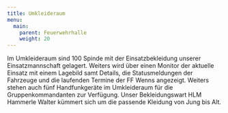```yaml
---
title: Umkleideraum
menu:
  main:
    parent: Feuerwehrhalle
    weight: 20
---
```


Im Umkleideraum sind 100 Spinde mit der Einsatzbekleidung unserer Einsatzmannschaft gelagert. Weiters wird über einen Monitor der aktuelle Einsatz mit einem Lagebild samt Details, die Statusmeldungen der Fahrzeuge und die laufenden Termine der FF Wenns angezeigt. Weiters stehen auch fünf Handfunkgeräte im Umkleideraum für die Gruppenkommandanten zur Verfügung. Unser Bekleidungswart HLM Hammerle Walter kümmert sich um die passende Kleidung von Jung bis Alt.
